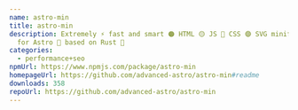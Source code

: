 ```yaml
---
name: astro-min
title: astro-min
description: Extremely ⚡ fast and smart 🟠 HTML 🟡 JS 🔵 CSS 🟣 SVG minification
  for Astro 🚀 based on Rust 🦀
categories:
  - performance+seo
npmUrl: https://www.npmjs.com/package/astro-min
homepageUrl: https://github.com/advanced-astro/astro-min#readme
downloads: 358
repoUrl: https://github.com/advanced-astro/astro-min
---
```

